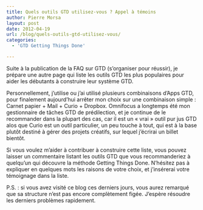 ```yaml
---
title: Quels outils GTD utilisez-vous ? Appel à témoins
author: Pierre Morsa
layout: post
date: 2012-04-19
url: /blog/quels-outils-gtd-utilisez-vous/
categories:
  - 'GTD Getting Things Done'

---
```

Suite à la publication de la FAQ sur GTD (s’organiser pour réussir), je prépare une autre page qui liste les outils GTD les plus populaires pour aider les débutants à construire leur système GTD.

Personnellement, j’utilise ou j’ai utilisé plusieurs combinaisons d’Apps GTD, pour finalement aujourd’hui arrêter mon choix sur une combinaison simple : Carnet papier + Mail + Curio + Dropbox. Omnifocus a longtemps été mon gestionnaire de tâches GTD de prédilection, et je continue de le recommander dans la plupart des cas, car il est un « vrai » outil pur jus GTD alos que Curio est un outil particulier, un peu touche à tout, qui est à la base plutôt destiné à gérer des projets créatifs, sur lequel j’écrirai un billet bientôt.

Si vous voulez m’aider à contribuer à construire cette liste, vous pouvez laisser un commentaire listant les outils GTD que vous recommanderiez à quelqu’un qui découvre la méthode Getting Things Done. N’hésitez pas à expliquer en quelques mots les raisons de votre choix, et j’insérerai votre témoignage dans la liste.

P.S. : si vous avez visité ce blog ces derniers jours, vous aurez remarqué que sa structure n’est pas encore complètement figée. J’espère résoudre les derniers problèmes rapidement.